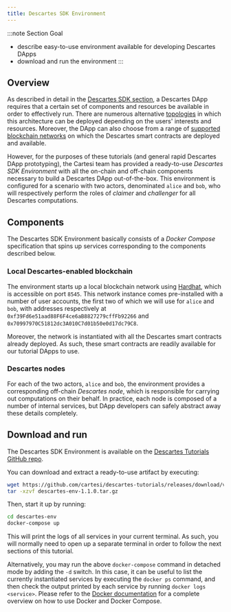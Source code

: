 ```yaml
---
title: Descartes SDK Environment
---
```


:::note Section Goal
- describe easy-to-use environment available for developing Descartes DApps
- download and run the environment
:::

## Overview

As described in detail in the [Descartes SDK section](../../descartes/overview/), a Descartes DApp requires that a certain set of components and resources be available in order to effectively run. There are numerous alternative [topologies](../../descartes/topologies/) in which this architecture can be deployed depending on the users' interests and resources. Moreover, the DApp can also choose from a range of [supported blockchain networks](../../descartes/supported-networks/) on which the Descartes smart contracts are deployed and available.

However, for the purposes of these tutorials (and general rapid Descartes DApp prototyping), the Cartesi team has provided a ready-to-use *Descartes SDK Environment* with all the on-chain and off-chain components necessary to build a Descartes DApp out-of-the-box. This environment is configured for a scenario with two actors, denominated `alice` and `bob`, who will respectively perform the roles of *claimer* and *challenger* for all Descartes computations.

## Components

The Descartes SDK Environment basically consists of a *Docker Compose* specification that spins up services corresponding to the components described below.

### Local Descartes-enabled blockchain

The environment starts up a local blockchain network using [Hardhat](https://hardhat.org/), which is accessible on port `8545`. This network instance comes pre-installed with a number of user accounts, the first two of which we will use for `alice` and `bob`, with addresses respectively at `0xf39Fd6e51aad88F6F4ce6aB8827279cffFb92266` and `0x70997970C51812dc3A010C7d01b50e0d17dc79C8`.

Moreover, the network is instantiated with all the Descartes smart contracts already deployed. As such, these smart contracts are readily available for our tutorial DApps to use.

### Descartes nodes

For each of the two actors, `alice` and `bob`, the environment provides a corresponding off-chain *Descartes node*, which is responsible for carrying out computations on their behalf. In practice, each node is composed of a number of internal services, but DApp developers can safely abstract away these details completely.


## Download and run

The Descartes SDK Environment is available on the [Descartes Tutorials GitHub repo](https://github.com/cartesi/descartes-tutorials/).

You can download and extract a ready-to-use artifact by executing:

```bash
wget https://github.com/cartesi/descartes-tutorials/releases/download/v1.1.0/descartes-env-1.1.0.tar.gz
tar -xzvf descartes-env-1.1.0.tar.gz
```

Then, start it up by running:

```bash
cd descartes-env
docker-compose up
```

This will print the logs of all services in your current terminal. As such, you will normally need to open up a separate terminal in order to follow the next sections of this tutorial.

Alternatively, you may run the above `docker-compose` command in detached mode by adding the `-d` switch. In this case, it can be useful to list the currently instantiated services by executing the `docker ps` command, and then check the output printed by each service by running `docker logs <service>`. Please refer to the [Docker documentation](https://docs.docker.com/) for a complete overview on how to use Docker and Docker Compose.
